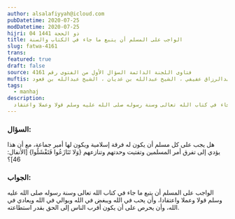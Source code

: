 ```yaml
---
author: alsalafiyyah@icloud.com
pubDatetime: 2020-07-25
modDatetime: 2020-07-25
hijri: 04 ذو الحجة 1441
title: الواجب على المسلم أن يتبع ما جاء في الكتاب والسنة
slug: fatwa-4161
trans: 
featured: true
draft: false
source: فتاوى اللجنة الدائمة السؤال الأول من الفتوى رقم 4161
muftis: الشيخ بن باز ، الشيخ عبدالرزاق عفيفي ، الشيخ عبدالله بن غديان ، الشيخ عبدالله بن قعود
tags:
  - manhaj
description:
  الواجب على المسلم أن يتبع ما جاء في كتاب الله تعالى وسنة رسوله صلى الله عليه وسلم قولا وعملا واعتقاد
--- 
```


### السؤال:
هل يجب على كل مسلم أن يكون له فرقة إسلامية ويكون لها أمير جماعة، مع أن هذا يؤدي إلى تفرق أمر المسلمين وتفتيت وحدتهم وتنازعهم {وَلا تَنَازَعُوا فَتَفْشَلُوا} [الأنفال: 46]؟

### الجواب:
الواجب على المسلم أن يتبع ما جاء في كتاب الله تعالى وسنة رسوله صلى الله عليه وسلم قولا وعملا واعتقادا، وأن يحب في الله ويبغض في الله ويوالي في الله ويعادي في الله، وأن يحرص على أن يكون أقرب الناس إلى الحق بقدر استطاعته.
